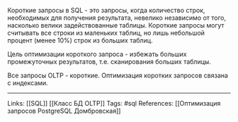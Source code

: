 Короткие запросы в SQL - это запросы, когда количество строк, необходимых для получения результата, невелико независимо от того, насколько велики задействованные таблицы. Короткие запросы могут считывать все строки из маленьких таблиц, но лишь небольшой процент (менее 10%) строк из больших таблиц. 

Цель оптимизации короткого запроса - избежать больших промежуточных результатов, т.е. сканирования больших таблицы. 

Все запросы OLTP - короткие. Оптимизация коротких запросов связана с индексами. 
___
Links: [[SQL]] [[Класс БД OLTP]]
Tags: #sql 
References: [[Оптимизация запросов PostgreSQL Домбровская]]